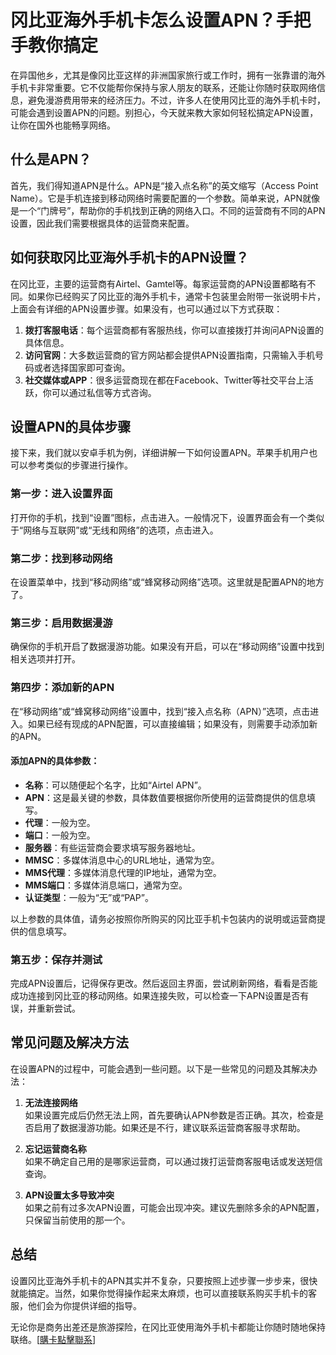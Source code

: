 # 冈比亚海外手机卡怎么设置APN？手把手教你搞定

在异国他乡，尤其是像冈比亚这样的非洲国家旅行或工作时，拥有一张靠谱的海外手机卡非常重要。它不仅能帮你保持与家人朋友的联系，还能让你随时获取网络信息，避免漫游费用带来的经济压力。不过，许多人在使用冈比亚的海外手机卡时，可能会遇到设置APN的问题。别担心，今天就来教大家如何轻松搞定APN设置，让你在国外也能畅享网络。

## 什么是APN？

首先，我们得知道APN是什么。APN是“接入点名称”的英文缩写（Access Point Name）。它是手机连接到移动网络时需要配置的一个参数。简单来说，APN就像是一个“门牌号”，帮助你的手机找到正确的网络入口。不同的运营商有不同的APN设置，因此我们需要根据具体的运营商来配置。

## 如何获取冈比亚海外手机卡的APN设置？

在冈比亚，主要的运营商有Airtel、Gamtel等。每家运营商的APN设置都略有不同。如果你已经购买了冈比亚的海外手机卡，通常卡包装里会附带一张说明卡片，上面会有详细的APN设置步骤。如果没有，也可以通过以下方式获取：

1. **拨打客服电话**：每个运营商都有客服热线，你可以直接拨打并询问APN设置的具体信息。
2. **访问官网**：大多数运营商的官方网站都会提供APN设置指南，只需输入手机号码或者选择国家即可查询。
3. **社交媒体或APP**：很多运营商现在都在Facebook、Twitter等社交平台上活跃，你可以通过私信等方式咨询。

## 设置APN的具体步骤

接下来，我们就以安卓手机为例，详细讲解一下如何设置APN。苹果手机用户也可以参考类似的步骤进行操作。

### 第一步：进入设置界面

打开你的手机，找到“设置”图标，点击进入。一般情况下，设置界面会有一个类似于“网络与互联网”或“无线和网络”的选项，点击进入。

### 第二步：找到移动网络

在设置菜单中，找到“移动网络”或“蜂窝移动网络”选项。这里就是配置APN的地方了。

### 第三步：启用数据漫游

确保你的手机开启了数据漫游功能。如果没有开启，可以在“移动网络”设置中找到相关选项并打开。

### 第四步：添加新的APN

在“移动网络”或“蜂窝移动网络”设置中，找到“接入点名称（APN）”选项，点击进入。如果已经有现成的APN配置，可以直接编辑；如果没有，则需要手动添加新的APN。

#### 添加APN的具体参数：
- **名称**：可以随便起个名字，比如“Airtel APN”。
- **APN**：这是最关键的参数，具体数值要根据你所使用的运营商提供的信息填写。
- **代理**：一般为空。
- **端口**：一般为空。
- **服务器**：有些运营商会要求填写服务器地址。
- **MMSC**：多媒体消息中心的URL地址，通常为空。
- **MMS代理**：多媒体消息代理的IP地址，通常为空。
- **MMS端口**：多媒体消息端口，通常为空。
- **认证类型**：一般为“无”或“PAP”。

以上参数的具体值，请务必按照你所购买的冈比亚手机卡包装内的说明或运营商提供的信息填写。

### 第五步：保存并测试

完成APN设置后，记得保存更改。然后返回主界面，尝试刷新网络，看看是否能成功连接到冈比亚的移动网络。如果连接失败，可以检查一下APN设置是否有误，并重新尝试。

## 常见问题及解决方法

在设置APN的过程中，可能会遇到一些问题。以下是一些常见的问题及其解决办法：

1. **无法连接网络**  
   如果设置完成后仍然无法上网，首先要确认APN参数是否正确。其次，检查是否启用了数据漫游功能。如果还是不行，建议联系运营商客服寻求帮助。

2. **忘记运营商名称**  
   如果不确定自己用的是哪家运营商，可以通过拨打运营商客服电话或发送短信查询。

3. **APN设置太多导致冲突**  
   如果之前有过多次APN设置，可能会出现冲突。建议先删除多余的APN配置，只保留当前使用的那一个。

## 总结

设置冈比亚海外手机卡的APN其实并不复杂，只要按照上述步骤一步步来，很快就能搞定。当然，如果你觉得操作起来太麻烦，也可以直接联系购买手机卡的客服，他们会为你提供详细的指导。

无论你是商务出差还是旅游探险，在冈比亚使用海外手机卡都能让你随时随地保持联络。[[購卡點擊聯系](https://t.me/s/esim1088)]